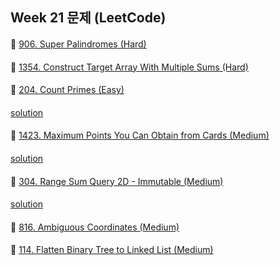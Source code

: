 ## Week 21 문제 (LeetCode)

####
👀 [906. Super Palindromes (Hard)](https://leetcode.com/problems/super-palindromes/)
####
####
👀 [1354. Construct Target Array With Multiple Sums (Hard)](https://leetcode.com/problems/construct-target-array-with-multiple-sums/)
####
####
👀 [204. Count Primes (Easy)](https://leetcode.com/problems/count-primes/)
####
[solution](https://github.com/KimHunJin/Study-Book/blob/master/algorithm/src/leetcode/LC_204.ts)
####
👀 [1423. Maximum Points You Can Obtain from Cards (Medium)](https://leetcode.com/problems/maximum-points-you-can-obtain-from-cards/)
####
[solution](https://github.com/KimHunJin/Study-Book/blob/master/algorithm/src/leetcode/LC_1423.ts)
####
👀 [304. Range Sum Query 2D - Immutable (Medium)](https://leetcode.com/problems/range-sum-query-2d-immutable/)
####
[solution](https://github.com/KimHunJin/Study-Book/blob/master/algorithm/src/leetcode/LC_304.ts)
####
👀 [816. Ambiguous Coordinates (Medium)](https://leetcode.com/problems/ambiguous-coordinates/)
####
####
👀 [114. Flatten Binary Tree to Linked List (Medium)](https://leetcode.com/problems/flatten-binary-tree-to-linked-list/)
####
